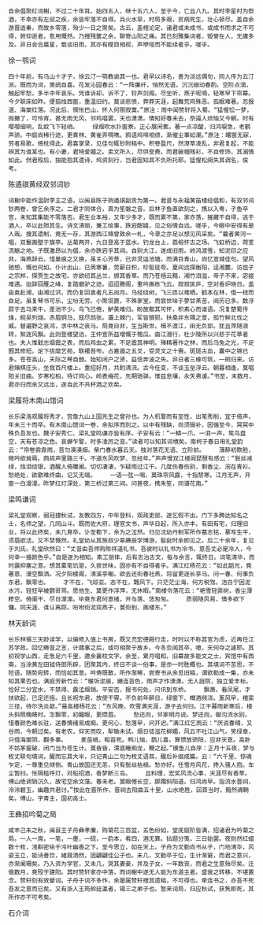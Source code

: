 <!-- { "loadSidebar": true } -->
    自余倡聚红词榭，不过二十年耳。始四五人，继十五六人，至于今，亡且八九。其时李星村为祭酒，不幸亦有左邱之疾，余皆牢落不自得。兵火水旱，时局多艰，贫病死生，壮心顿尽。盖自余游晋适秦，而故乡零落，殆少一日之聚矣。古云，盖棺论定，诸君或未成书，或成书而求之不可得，俯仰逝者，愈用慨然。乃搜残箧之余，聊寄山阳之痛。其已刻雅集词者，毁誉在人，无庸多及。异日会合晨星，载谈旧雨，其亦有瞠目相视，声咿哑而不能续者乎。嗟乎。

徐一鹗词

    四十年前，有乌山十才子，徐云汀一鹗教谕其一也。君早以诗名，善为淡远偶句，同人传为云汀派。既而为词，萧疏自喜。花发沁园春云：“一阵廉纤，悄然无语，沉沉细动春酌。空阶点滴，触起牢愁，多半中年哀乐。凭谁诉却。诉不了、铃声剑阁。尽坐听，燕子呢喃，轻寒早下帘幕。    今夕联床如昨。便翦烛西窗，重温旧约。莫谈悲愤，莽莽天涯，起舞荒鸡殊恶。孤眠难著。忍报道、海棠红落。况此后、惆怅巴山，怀人何限寂寞。”原注：雨中闻赞轩将入蜀。“猛惺忪一梦，抛撇了，可怜宵。甚无雨无风，邻鸡唱罢，天也潇潇。情知好春未去，奈逼人烦恼又今朝。时有嘤嘤细响，乱蚊飞下轻绡。    绿烟吹水扑窗寮。正心展闲蕉。著一点凉酸，归鸿唳急，老鹳声骄。中庭尚稀行迹，更青林、黄雀弄啁噍。鸦语鸠啼相绩，渐催尘事如潮。”原注：曙窗无寐，劳者易歌，倚枕得此。君喜掌录，见佳句辄钞附稿中。积卷盈尺，然潦草凌乱，非君复起，不能辨其为谁某也。有小妻，君特爱媚之。卖文所入，尽供奁费。而君破帽残衫，不自修饰，其溺情如此。然君殁后，独能抱其遗诗，鸠资刻行，岂君固知其不负所托耶。猛惺松阕失其调名，俟考。

陈遹祺黄经双邻词钞

    词榭中能作温尉李主之语，以闽县陈子驹遹祺副贡为第一。君昔与永福黄笛楼经倡和，有双邻词钞两卷，曾乞余序之。二君才同体合，真为笙磐之音。后林子鱼直欲刻之，携以入粤，子鱼卒官，未知其集能不零落否。君生业本裕，又年少多才，既而累不第，家亦落，摧藏不自得，逃于酒人，卒以此殒其生。诗文清丽，兼工绘事，跌宕酣嬉，见之俗情自远。嗟乎，今眼中安得有是人哉。搜其遗制，竟无一存，其游西江赂曾致余一札，今录之亦足以想见风采矣。“曩者黄河一唱，双鬟画壁于旗亭。丛菊两开，九日登高于蓝水。钓龙台上，荔榕怀古之场。飞虹桥边，荷芰流觞之地。子既激昂以为倡，余亦跌宕乎其间。自别大江，遂成旧雨。岭鸿渡雪，知泥印之应非。海燕辞云，惜巢痕之又换，虽关心芳草，已非灵运池塘。而满目青山，尚忆宣城佳句。望风驰想，慨也何如。仆计出山，已周寒暑，劳薪日积，珍髢徒夸。夏间远探衡阳，迳湘麓，访屈子之宗邦，探贾生之故宅。亦欲纫其丛兰，撷其香草。而乃苍梧云黯，湘竹泪滋，帝子不来，宓姬难遇。迨辞回雁之峰，复踏磨驴之迹。迢迢滕阁，重吟画栋飞云。寂寂匡庐，空对香炉晓日。盖由袁赴湘，由湘过洪，而仍复回袁者凡五阅月。乌经绕树，飞三匝以难栖。鹤本在林，借一枝而自足。虽复琴书可乐，尘坋无劳。小聚埙篪，不殊家室。而尝世味于蓼甘茶苦，阅历已多。数浮踪于去马来牛，差池不少。鸟飞已倦，鲈美难归。盼故都其可怀，积素心而谁语。况复楚蜀传烽，皖吴列燧。赤眉铜马，寇尽鸱张。灞上棘门，军皆狼狈。扶桑非东隅之景，孤竹鲜北伐之威。替遍野之哀鸿，求中林之丧马。局竟日非，生当斯世。楫不渡江，田无负郭。犹且萍随浪转，絮逐风飘。此则登楼望远，王仲宣所益增慨于匏瓜。曲江潜行，杜少陵所以兴悲于花草者也。夫人惟戢志烟霞之表，而后鸡虫之累，不足震其神明。殚精著作之林，而后乌兔之光，不足囿其修短。足下拔麾艺苑，联襼苔岑。占嘉遁之五爻，受灵文之十賫。斑斑古血，囊中之锦已多。苍苍高山，天际之琴自鼓。始知闭户之贤，益信奔波之失。异日者三椽可筑，一舸归来。访君赌棋庄头，坐我百尺楼上。重招好月，共酌清流。古今任变，不谈玉垒浮云。朝暮相逢，莫唱阳关旧曲。岁寒松柏，待订同心。岭表梅花，先期驰驿。惟兹息壤，永矢弗谖。”书至，未数月，君亦归而余又远出，遂自此不共杯酒之欢矣。

梁履将木南山馆词

    长乐梁洛观履将秀才，宫詹九山上国先生之曾孙也。为人机警而有至性，出笔秀削，宜于倚声，年未三十而卒。有木南山馆词一卷，余拟序而刻之。以中有残缺，尚须辑补，因循至今，冥冥中殊负吾友也。魏子安秀仁、梁礼堂鸣谦亦皆有序。子安有云：“一鳞一爪，一泪一声。鸷鸟盘空，天有苍凉之色。哀蝉乍警，时多凌厉之音。”读者可以知其词境矣。南柯子春日用礼堂韵云：“帘卷霏霏雨，苔匀漠漠烟。柴门春水暮云天。独对落花无语、立阶前。    薄醉初欺脸，微吟欲耸肩。鹧鸪声里路三千。不道东风吹梦、忽经年。”声声慢双江楼闻琵琶有感云：“鬓丝减绿，烛泪烧银，酒醒人倚雕阑。切切凄凄，乍疑雨过江干。几度伤春伤别，剩香尘、涴在青衫。愁绝处，欲歌难终曲，记又无端。    一语一弦一咽，莫珠帘风露，十指禁寒。江月无声，开窗一白漫漫。昨梦红灯深处，第三桥过第三间。问甚夜，携朱笙，同谱花南。”

梁鸣谦词

    梁礼堂观察，弱冠捷秋试，友教四方，中年登科，观政吏部，遂乞假不出。门下多腾达知名之士，名师之望，几同山斗。既而佐大府，理官文书，声华日起，所入亦丰。有田有宅，归理旧业，将以此终矣，未几竟卒。讣至都下，余为之泫然。归见沈幼丹制军所作墓志铭，摹写生平，须眉欲活，又不禁慨然。礼堂幼从其族叔少皋赓辰学博游，髫龀时余即见之。后二十余年，复见于刘氏。礼堂欣然曰：“丈昔由吾师购陈祥道礼书，吾彼时以礼书为冷书，意吾丈必是冷人，今何幸一接颜色乎。”自是遂为相知。素工丽体，后有志治古文，每与余言，辄终日。词笔清华，而时露抑塞之意。想其橐笔饥驱，久尝世味，固亦有不自得者乎。满江红杨花云：“如此韶光，竟著意、漫空飘洒。况夕阳楼阁，清溪亭榭。欲去还衔春社燕，将留更逐长亭马。问一春、何事负东君，飘零也。    才不在，飞琼亚。态不在，翾风下。只茫茫尘海，何方税驾。洁白宁因泥水污，轻狂早被鹦哥骂。愿他生、莫更作浮萍，无休暇。”南楼令落花云：“艳雪轻霏树，香尘薄糁空。倚阑干、尽日濛濛。毕竟东君何意绪，开与落、恁匆匆。    质弱随风易，情多欲下慵。同天涯、谁认离踪。吩咐衔泥双燕子，莫衔到、画楼东。”

林天龄词

    长乐林锡三天龄读学，以编修入值上书房，既又充宏德殿行走，时时以不称其官为虑，近再任江苏学政。回忆畴昔之言，计蒇事之后，或可相聚于故乡。今冬忽闻其卒，噫，天何夺之遽耶。其初视学山西，走急足六千里，邀余襄校文字。余至，累月唱和。旧幕故多能文之士，宾馆中有西斋，当涂黄左田钺侍郎所辟，团聚其内，终日不谈一俗事，是亦一时胜概也。其填词不苦思，不险语，随势宛转，而恰如其意。吟俦既散，所作渐稀，尝寄书从余觅旧稿，谓欲勒成一集，亦未知其果否也。满庭芳新竹云：“暖坼泥痕，嫩连苔色，雨声才作潇潇。无人庭院，独立爱丰标。恰好二分宜水，不禁得、露泫烟销。平安否，报书何处，问讯到东桥。    飘萧。看凤尾，才扶欲起，已定还摇。且长祝东君，放使干霄。不负前年醉日，绿窗下、樽酒频浇。薰风早，檀栾三径，待尔洗炎歊。”最高楼杨花云：“东风晚，吹雪满天涯，游子去何归。江干暮雨新寒后，楼头斜照晚睛时。怎飘零，初醒眼，更攒眉。    愁还向，邻家明月说。梦还向，御沟流水别。惜春颜色难长驻，送春情绪易成痴。更何心，愁落早，问开迟。”满江红乞雨云：“厌说春晴，又谷雨，今朝过矣。有老农，仰天而叹，犁锄未试。烟日徒滋花柳媚，风云不吐江山气。笑绿章，只借海棠阴，翻多事。    麦苗槁，稻苗死。鸭儿恼，鹊儿喜。算惯放骄阳，应非天意。高卧不妨茅屋破，闭门当为苍生计。莫昏昏，潭底睡痴龙，鞭之起。”摸鱼儿自序：正月十五夜，梦与枚丈联句填词，醒而忘其大半，只记青山二句为枚丈语耳，醒后补缀成篇。云：“六千里、惊魂乍定，一尊重见倾倒。青山故国还无恙，只有鬓丝枯槁。愁亦好。任雪月风花，搀入骚人抱。车尘暂扫。怅隔槛呼灯，对船招酒，香梦断三岛。    且料理，宏奖风流心事，天涯尽有香草。傅山绝调销沉久，故宅空余文藻。春未老。莫眼倦长空，踯躅斜阳道。归鸿尚早。指流水晋祠，泠泠碧玉，幽趣共君讨。”按此在晋所作，晋祠去阳曲五十里，山水绝胜，回首当时，黯然魂鞘矣。傅山，字青主，国初高士。

王彝招吟菊之局

    咸丰己未之秋，闽县王子舟彝孝廉，购菊花三百盆，五色纷如，堂庑庭阶皆满，招诸君为吟菊之局。一人一席，一笔，一墨，一砚，一韵本，肴四，酒无算。拈题分笺，三日始罢。夜则然红蜡数十枚，浅斟密咏于冷叶幽香之下。至今思立，如在天上。子舟为文勤尚书从子，门地清华，风姿玉立，能诗善饮，裙屐洒然，固翩翩佳公子也。未几，文勤卒于位，生计渐窘，而君之意兴，亦渐阑珊矣。乃入资为学官，又未几，哭其妻妾，并及子女，一年数丧，而君之生意殆尽矣。迁俄数月，竟殁于建阳。其时赞轩家亦中落，而词榭中遂无人能为东道主者。盛衰之转移，不堪置念。赞轩刻有效颦词。子舟于词不多作，余屡属赞轩搜其遗稿，不可得也。牵连书之，亦吾不死吾友之意而已矣。又有浙人王筠舲廷瀛者，锡三之弟子也。暂来词局，归应秋试，获隽即死，其所作亦不可考矣。

石介词

